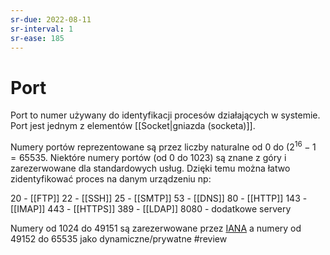 ```yaml
---
sr-due: 2022-08-11
sr-interval: 1
sr-ease: 185
---
```


# Port
Port to numer używany do identyfikacji procesów działających w systemie. Port jest jednym z elementów [[Socket|gniazda (socketa)]].

Numery portów reprezentowane są przez liczby naturalne od $0$ do $(2^{16}-1 = 65535$. Niektóre numery portów (od $0$ do $1023$) są znane z góry i zarezerwowane dla standardowych usług. Dzięki temu można łatwo zidentyfikować proces na danym urządzeniu np:

20 - [[FTP]]
22 - [[SSH]]
25 - [[SMTP]]
53 - [[DNS]]
80 - [[HTTP]]
143 - [[IMAP]]
443 - [[HTTPS]]
389 - [[LDAP]]
8080 - dodatkowe servery

Numery od $1024$ do $49151$ są zarezerwowane przez [IANA](https://www.iana.org/) a numery od $49152$ do $65535$ jako dynamiczne/prywatne
#review